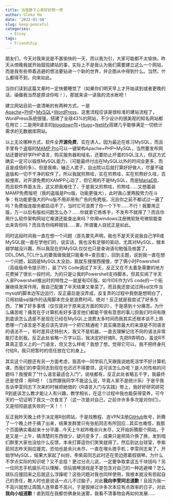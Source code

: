```yaml
---
title: 当我静下心来好好想一想
author: Gleko Ma
date: '2022-01-08'
slug: keep-peaceful
categories:
  - Essay
tags:
  - Friendship
---
```


  朋友们，今天对我来说是不甚愉快的一天，而以我为引，大家可能都不太愉快。昨天从傍晚我就开始鼓捣建站的事，实际上不是我认为我们需要建立这么一个网站，而是我有些带着逃避的想法要钻进一个新的世界，并企图从中得到什么。当然，什么都得不到，向来如此。   
  
  当你们读到这篇文章时一定快要睡觉了（如果你们明天早上才开始读到或者更晚的话，~~滚蛋~~我当然是原谅你啦！），那就来读一读我的流水帐吧！
  
  建立网站目前一直清晰的有两种方式，一是[Apache](https://apache.org/)+[PHP](https://www.php.net/)+[MySQL](https://www.mysql.com/)+[WordPress](https://cn.wordpress.org/)，这套流程应该是很标准的建站流程了，WordPress系统很强，搭建了全球43%的网站，不少设计的很美观的知名网站都在用它；二是用R语言的[blogdown](https://bookdown.org/yihui/blogdown/)包+[Hugo](https://gohugo.io/)+[Netlify](https://www.netlify.com/)搭建几乎能够满足一切统计需求的无数据库网站。
  
  以上无论哪种方式，软件全**开源免费**，实在诱人。因为最近在练习MySQL，而且手里有个盗版的[MAMP Pro](https://www.mamp.info/en/windows/)可以一键架构Apache+PHP+MySQL，当然要发布网站还要好好学PHP语言，购买服务器和域名，还要防止坏蛋的SQL注入，但这方式确实一定可以锻炼MySQL能力，（可能最终付出在MySQL以外的时间会更多，而且是成倍的多）。但是我嘛，~~轴~~正人君子，自出院以后就打算好好做人，尽量不碰盗版和一切不干净的软件了。所以我就煎熬哇，实在煎熬哇，实在煎熬好久哇，百般搜索，对开源免费的XAMPP心动了，但它用的不是MySQL，而是[MariaDB](https://mariadb.org/)，而且软件界面太丑，这又把我难住了，于是我又煎熬哇，煎熬哇......又想着装MAMP免费版吧（我的盗版是Pro版，功能更强大），此时我心里两股势力在斗争：有功能更强大的Pro版不用非用有广告的免费版，况且你之前不都试过一遍了吗？免费版连服务都启动不了，当时它可浪费了你一个下午......不行！我要用正版，万一以后有版权问题怎么办？......你就拿它练练手，不发布不就得了？而且你用什么软件架构网站它难道还能查出来吗？你用windows注册微软账号微软能查出来告你吗？而且告你纯粹赔钱......害，所谓庸人自扰正是如此。
  
  同时这段时间我一直在想一个问题（首先要先声明，我也不是天天说我自己学R或MySQL就一直在学他们的，说实话，我也没有足够的驱动，尤其对MySQL，根本越学越没兴趣，所以我现在的MySQL仅仅也只是查询语句勉强及格罢了，DDL,DML,TCL什么的要我做我就只能看书+查百度），回到主题，说到我一直在想一个问题，起因是MySQL太没劲，我就东搜搜西搜搜，学了俩小时Powershell（高级版命令提示符），装了VS Code调试了半天，反正又在不太着急需要的地方花费掉了很长一段时间，为的只是让我的Powershell支持脚本，但其实闹了半天人家Powershell推出时的特性之一就是有IDE版，如今IDE作为VS code的一个拓展继续发挥作用，我自己配置了半天结果又晕菜了。而且我还尝试过用sql文件当mysql的脚本边写边运行，反正最后是没弄成，反复弄的过程中我倒是想明白了，只用初级sql操作的话用脚本完全是浪费时间，绝对！反正就是我尝试了好多东西，了解了好多事情（仅仅是对于原来这方面的知识），于是感到十分痛苦。为什么痛苦呢？痛苦在于计算机有好多语言他们都能干很有意思的事儿但我们时间有限到底该怎么选是不是现在已经在MySQL上浪费太多时间而我其实还根本谈不上熟悉哪一门语言是不是应该先坚持一个把它精通呢？其实痛苦最大的来源是不同语言的语法不一，有时差异还特别大，我又不是机器，一直去理解记住不同的语法非常能打击到我。反正此处省略一万字以后，我决定好好搞R，先把R弄明白，虽说R不算真正意义上的一门语言，但又怎么样呢？我想了想，觉得它可以。我不把终身托付给R，我只把暂时的信任放在它的身上。
  
  其实这个问题还有另一方面考虑，我高中一同学前几天跟我说她死活学不好计算机课，而我们的李雯同志到现在也迟迟不得要领，这可该怎么办呢？是人的性格的问题吗？我搜索了“什么语言最适合入门”，说啥都有，反正此处省略五千字，我最终还是觉得：用R吧！（当然跟我同学不能这么说，毕竟人家不是统计系）于是乎我告诉李雯同志下次来的时候把她借的《R语言入门与实践》带上，我好好研究研究R到底该怎么教才能让人有兴趣，教学相长，在这个过程中我也能获得营养，可今天的一切证明了我又一次食言了（这一次是对自己，之前许许多多次是对你们）。又是彻彻底底失败的一天！！！
  
  反正我昨天晚上终于决定用R创网站，于是找教程、连VPN注册[GitHub](https://github.com/)账号，折腾了一个晚上终于搞了出来，结果发群里只有张航同志有所回应...其实也难怪，我那个页面确实看起来十分平庸...今天上午趁昨晚余兴未尽，又开始折腾那个网站，于是又是一上午，搞清楚的东西很少，疑问变多了，成果只是把简介换了换，发到咱们群里大家也没给什么反馈，本来打算逗你们笑笑就得了。然后到达台球室，李紫茹同志昨天刚应援完，恐怕也是余兴未尽，一直在埋头摁手机；李雯同志来了，开始学MySQL，结果大家起了纠纷，李紫茹同志此时还在旁边摁着假钢琴。为什么不学点实际的知识呢？又不会挂！更过分点儿说，一定要争取拿这五千块钱吗？另一位同志手机娱乐可以理解，但玩钢琴游戏是不是包含对自己的一种逃避哩？怎么球队应援回来之后就这么浮躁呢？这些问题对我也同样使用，我根本就没有担起自己的责任，教人时也是说话一点儿不过脑子，对此**我向李雯同志道歉**！且因为我一不高兴就想让周围人连带着不高兴，于是毁掉过许多次本应有点效率的日子，对此**我向小组道歉**！直到现在我都仿佛身处迷雾，我看不清事物会再如何发展......

